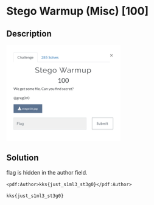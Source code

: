 # Stego Warmup (Misc) \[100\]

## Description

<img src="chall.png" width="300">

## Solution

flag is hidden in the author field.

```
<pdf:Author>kks{just_s1ml3_st3g0}</pdf:Author>
```

```
kks{just_s1ml3_st3g0}
```
